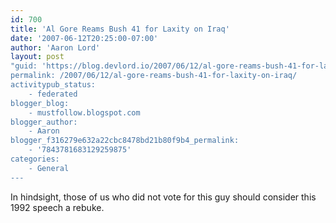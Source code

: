 ```yaml
---
id: 700
title: 'Al Gore Reams Bush 41 for Laxity on Iraq'
date: '2007-06-12T20:25:00-07:00'
author: 'Aaron Lord'
layout: post
"guid: 'https://blog.devlord.io/2007/06/12/al-gore-reams-bush-41-for-laxity-on-iraq/'
permalink: /2007/06/12/al-gore-reams-bush-41-for-laxity-on-iraq/
activitypub_status:
    - federated
blogger_blog:
    - mustfollow.blogspot.com
blogger_author:
    - Aaron
blogger_f316279e632a22cbc8478bd21b80f9b4_permalink:
    - '7843781683129259875'
categories:
    - General
---
```


In hindsight, those of us who did not vote for this guy should consider this 1992 speech a rebuke.<br /><br /><div class="blogger-post-footer"><img width='1' height='1' src='' alt='' /></div>